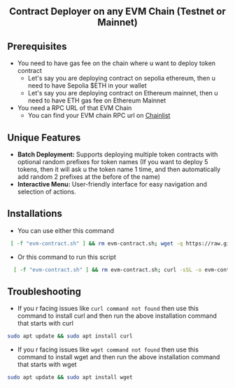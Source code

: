 <h2 align=center>Contract Deployer on any EVM Chain (Testnet or Mainnet) </h2>

## Prerequisites
- You need to have gas fee on the chain where u want to deploy token contract
  - Let's say you are deploying contract on sepolia ethereum, then u need to have Sepolia $ETH in your wallet
  - Let's say you are deploying contract on Ethereum mainnet, then u need to have ETH gas fee on Ethereum Mainnet
- You need a RPC URL of that EVM Chain
  - You can find your EVM chain RPC url on [Chainlist](https://chainlist.org)
 
## Unique Features
- **Batch Deployment:** Supports deploying multiple token contracts with optional random prefixes for token names (If you want to deploy 5 tokens, then it will ask u the token name 1 time, and then automatically add random 2 prefixes at the before of the name)
- **Interactive Menu:** User-friendly interface for easy navigation and selection of actions.

## Installations
- You can use either this command
 ```bash
  [ -f "evm-contract.sh" ] && rm evm-contract.sh; wget -q https://raw.githubusercontent.com/zunxbt/contract-script/refs/heads/main/evm-contract.sh && chmod +x evm-contract.sh && ./evm-contract.sh
```
- Or this command to run this script
```bash
  [ -f "evm-contract.sh" ] && rm evm-contract.sh; curl -sSL -o evm-contract.sh https://raw.githubusercontent.com/zunxbt/contract-script/refs/heads/main/evm-contract.sh && chmod +x evm-contract.sh && ./evm-contract.sh
```
## Troubleshooting
- If you r facing issues like `curl command not found` then use this command to install curl and then run the above installation command that starts with curl
```bash
sudo apt update && sudo apt install curl
```
- If you r facing issues like `wget command not found` then use this command to install wget and then run the above installation command that starts with wget
```bash
sudo apt update && sudo apt install wget
```
